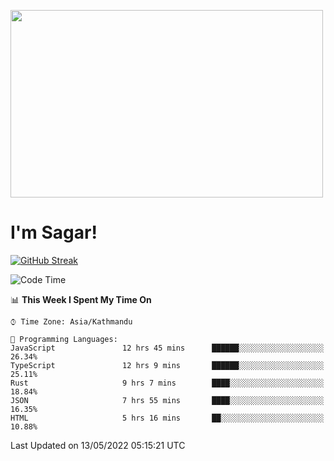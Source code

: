 
<img src="https://media.giphy.com/media/3ornk57KwDXf81rjWM/giphy.gif" width="500" height="300" frameBorder="0" class="giphy-embed" allowFullScreen></img>

#   I'm Sagar!
[![GitHub Streak](https://github-readme-streak-stats.herokuapp.com/?user=sgr2848)](https://git.io/streak-stats)
<!--START_SECTION:waka-->
![Code Time](http://img.shields.io/badge/Code%20Time-0%20secs-blue)

📊 **This Week I Spent My Time On** 

```text
⌚︎ Time Zone: Asia/Kathmandu

💬 Programming Languages: 
JavaScript               12 hrs 45 mins      ██████░░░░░░░░░░░░░░░░░░░   26.34% 
TypeScript               12 hrs 9 mins       ██████░░░░░░░░░░░░░░░░░░░   25.11% 
Rust                     9 hrs 7 mins        ████░░░░░░░░░░░░░░░░░░░░░   18.84% 
JSON                     7 hrs 55 mins       ████░░░░░░░░░░░░░░░░░░░░░   16.35% 
HTML                     5 hrs 16 mins       ██░░░░░░░░░░░░░░░░░░░░░░░   10.88%

```


 Last Updated on 13/05/2022 05:15:21 UTC
<!--END_SECTION:waka-->
